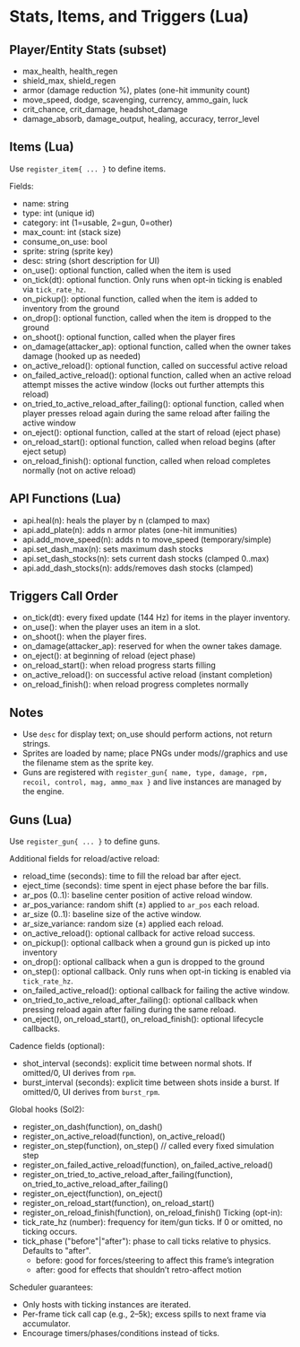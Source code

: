 # Stats, Items, and Triggers (Lua)

## Player/Entity Stats (subset)
- max_health, health_regen
- shield_max, shield_regen
- armor (damage reduction %), plates (one-hit immunity count)
- move_speed, dodge, scavenging, currency, ammo_gain, luck
- crit_chance, crit_damage, headshot_damage
- damage_absorb, damage_output, healing, accuracy, terror_level

## Items (Lua)
Use `register_item{ ... }` to define items.

Fields:
- name: string
- type: int (unique id)
- category: int (1=usable, 2=gun, 0=other)
- max_count: int (stack size)
- consume_on_use: bool
- sprite: string (sprite key)
- desc: string (short description for UI)
- on_use(): optional function, called when the item is used
- on_tick(dt): optional function. Only runs when opt-in ticking is enabled via `tick_rate_hz`.
- on_pickup(): optional function, called when the item is added to inventory from the ground
- on_drop(): optional function, called when the item is dropped to the ground
- on_shoot(): optional function, called when the player fires
- on_damage(attacker_ap): optional function, called when the owner takes damage (hooked up as needed)
- on_active_reload(): optional function, called on successful active reload
- on_failed_active_reload(): optional function, called when an active reload attempt misses the active window (locks out further attempts this reload)
- on_tried_to_active_reload_after_failing(): optional function, called when player presses reload again during the same reload after failing the active window
- on_eject(): optional function, called at the start of reload (eject phase)
- on_reload_start(): optional function, called when reload begins (after eject setup)
- on_reload_finish(): optional function, called when reload completes normally (not on active reload)

## API Functions (Lua)
- api.heal(n): heals the player by n (clamped to max)
- api.add_plate(n): adds n armor plates (one-hit immunities)
- api.add_move_speed(n): adds n to move_speed (temporary/simple)
- api.set_dash_max(n): sets maximum dash stocks
- api.set_dash_stocks(n): sets current dash stocks (clamped 0..max)
- api.add_dash_stocks(n): adds/removes dash stocks (clamped)

## Triggers Call Order
- on_tick(dt): every fixed update (144 Hz) for items in the player inventory.
- on_use(): when the player uses an item in a slot.
- on_shoot(): when the player fires.
- on_damage(attacker_ap): reserved for when the owner takes damage.
- on_eject(): at beginning of reload (eject phase)
- on_reload_start(): when reload progress starts filling
- on_active_reload(): on successful active reload (instant completion)
- on_reload_finish(): when reload progress completes normally

## Notes
- Use `desc` for display text; on_use should perform actions, not return strings.
- Sprites are loaded by name; place PNGs under mods/<mod>/graphics and use the filename stem as the sprite key.
- Guns are registered with `register_gun{ name, type, damage, rpm, recoil, control, mag, ammo_max }` and live instances are managed by the engine.

## Guns (Lua)
Use `register_gun{ ... }` to define guns.

Additional fields for reload/active reload:
- reload_time (seconds): time to fill the reload bar after eject.
- eject_time (seconds): time spent in eject phase before the bar fills.
- ar_pos (0..1): baseline center position of active reload window.
- ar_pos_variance: random shift (±) applied to `ar_pos` each reload.
- ar_size (0..1): baseline size of the active window.
- ar_size_variance: random size (±) applied each reload.
- on_active_reload(): optional callback for active reload success.
- on_pickup(): optional callback when a ground gun is picked up into inventory
- on_drop(): optional callback when a gun is dropped to the ground
- on_step(): optional callback. Only runs when opt-in ticking is enabled via `tick_rate_hz`.
- on_failed_active_reload(): optional callback for failing the active window.
- on_tried_to_active_reload_after_failing(): optional callback when pressing reload again after failing during the same reload.
- on_eject(), on_reload_start(), on_reload_finish(): optional lifecycle callbacks.

Cadence fields (optional):
- shot_interval (seconds): explicit time between normal shots. If omitted/0, UI derives from `rpm`.
- burst_interval (seconds): explicit time between shots inside a burst. If omitted/0, UI derives from `burst_rpm`.

Global hooks (Sol2):
- register_on_dash(function), on_dash()
- register_on_active_reload(function), on_active_reload()
- register_on_step(function), on_step()  // called every fixed simulation step
- register_on_failed_active_reload(function), on_failed_active_reload()
- register_on_tried_to_active_reload_after_failing(function), on_tried_to_active_reload_after_failing()
- register_on_eject(function), on_eject()
- register_on_reload_start(function), on_reload_start()
- register_on_reload_finish(function), on_reload_finish()
Ticking (opt-in):
- tick_rate_hz (number): frequency for item/gun ticks. If 0 or omitted, no ticking occurs.
- tick_phase ("before"|"after"): phase to call ticks relative to physics. Defaults to "after".
  - before: good for forces/steering to affect this frame’s integration
  - after: good for effects that shouldn’t retro-affect motion

Scheduler guarantees:
- Only hosts with ticking instances are iterated.
- Per-frame tick call cap (e.g., 2–5k); excess spills to next frame via accumulator.
- Encourage timers/phases/conditions instead of ticks.
